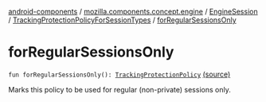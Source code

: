 [android-components](../../../index.md) / [mozilla.components.concept.engine](../../index.md) / [EngineSession](../index.md) / [TrackingProtectionPolicyForSessionTypes](index.md) / [forRegularSessionsOnly](./for-regular-sessions-only.md)

# forRegularSessionsOnly

`fun forRegularSessionsOnly(): `[`TrackingProtectionPolicy`](../-tracking-protection-policy/index.md) [(source)](https://github.com/mozilla-mobile/android-components/blob/master/components/concept/engine/src/main/java/mozilla/components/concept/engine/EngineSession.kt#L361)

Marks this policy to be used for regular (non-private) sessions only.

